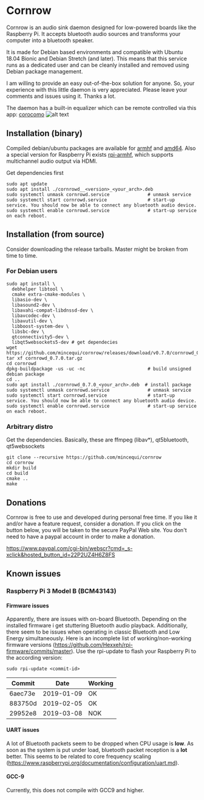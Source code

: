 # Cornrow

Cornrow is an audio sink daemon designed for low-powered boards like the Raspberry Pi. It accepts bluetooth audio sources and transforms your computer into a bluetooth speaker.

It is made for Debian based environments and compatible with Ubuntu 18.04 Bionic and Debian Stretch (and later). This means that this service runs as a dedicated user and can be cleanly installed and removed using Debian package management.

I am willing to provide an easy out-of-the-box solution for anyone. So, your experience with this little daemon is very appreciated. Please leave your comments and issues using it. Thanks a lot.

The daemon has a built-in equalizer which can be remote controlled via this app:
[corocomo](https://play.google.com/store/apps/details?id=org.cornrow.corocomo)
![alt text](https://github.com/mincequi/cornrow/blob/master/data/screenshot_1.png)



## Installation (binary)
Compiled debian/ubuntu packages are available for [armhf](https://github.com/mincequi/cornrow/releases/download/v0.7.0/cornrowd_0.7.0_armhf.deb) and [amd64](https://github.com/mincequi/cornrow/releases/download/v0.6.0/cornrowd_0.6.0_amd64.deb).
Also a special version for Raspberry Pi exists [rpi-armhf](https://github.com/mincequi/cornrow/releases/download/v0.7.0/cornrowd-rpi_0.7.0_armhf.deb), which supports multichannel audio output via HDMI.

Get dependencies first
```
sudo apt update
sudo apt install ./cornrowd__<version>_<your_arch>.deb
sudo systemctl unmask cornrowd.service              # unmask service
sudo systemctl start cornrowd.service               # start-up service. You should now be able to connect any bluetooth audio device.
sudo systemctl enable cornrowd.service              # start-up service on each reboot.
```

## Installation (from source)
Consider downloading the release tarballs. Master might be broken from time to time.

### For Debian users
```
sudo apt install \
  debhelper libtool \
  cmake extra-cmake-modules \
  libasio-dev \
  libasound2-dev \
  libavahi-compat-libdnssd-dev \
  libavcodec-dev \
  libavutil-dev \
  libboost-system-dev \
  libsbc-dev \
  qtconnectivity5-dev \
  libqt5websockets5-dev # get dependecies
wget https://github.com/mincequi/cornrow/releases/download/v0.7.0/cornrowd_0.7.0.tar.gz
tar xf cornrowd_0.7.0.tar.gz
cd cornrowd
dpkg-buildpackage -us -uc -nc                       # build unsigned debian package
cd ..
sudo apt install ./cornrowd_0.7.0_<your_arch>.deb  # install package
sudo systemctl unmask cornrowd.service              # unmask service
sudo systemctl start cornrowd.service               # start-up service. You should now be able to connect any bluetooth audio device.
sudo systemctl enable cornrowd.service              # start-up service on each reboot.
```

### Arbitrary distro
Get the dependencies. Basically, these are ffmpeg (libav*), qt5bluetooth, qt5websockets
```
git clone --recursive https://github.com/mincequi/cornrow
cd cornrow
mkdir build
cd build
cmake ..
make
```

## Donations
Cornrow is free to use and developed during personal free time. If you like it and/or have a feature request, consider a donation. If you click on the button below, you will be taken to the secure PayPal Web site. You don't need to have a paypal account in order to make a donation.

https://www.paypal.com/cgi-bin/webscr?cmd=_s-xclick&hosted_button_id=22P2UZ4H6Z8FS

## Known issues
### Raspberry Pi 3 Model B (BCM43143)
#### Firmware issues
Apparently, there are issues with on-board Bluetooth. Depending on the installed firmware i get stuttering Bluetooth audio playback. Additionally, there seem to be issues when operating in classic Bluetooth and Low Energy simultaneously.
Here is an incomplete list of working/non-working firmware versions (https://github.com/Hexxeh/rpi-firmware/commits/master). Use the rpi-update to flash your Raspberry Pi to the according version:
```shell
sudo rpi-update <commit-id>
```
Commit | Date | Working
--- | --- | ---
6aec73e | 2019-01-09 | OK
883750d | 2019-02-05 | OK
29952e8 | 2019-03-08 | NOK

#### UART issues
A lot of Bluetooth packets seem to be dropped when CPU usage is **low**. As soon as the system is put under load, bluetooth packet reception is a **lot** better. This seems to be related to core frequency scaling (https://www.raspberrypi.org/documentation/configuration/uart.md).

#### GCC-9
Currently, this does not compile with GCC9 and higher.
